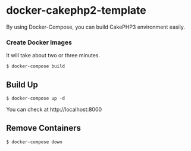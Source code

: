 # docker-cakephp2-template

By using Docker-Compose, you can build CakePHP3 environment easily.




### Create Docker Images
It will take about two or three minutes.

```
$ docker-compose build
```


## Build Up

```
$ docker-compose up -d
```

You can check at http://localhost:8000


## Remove Containers

```
$ docker-compose down 
```


